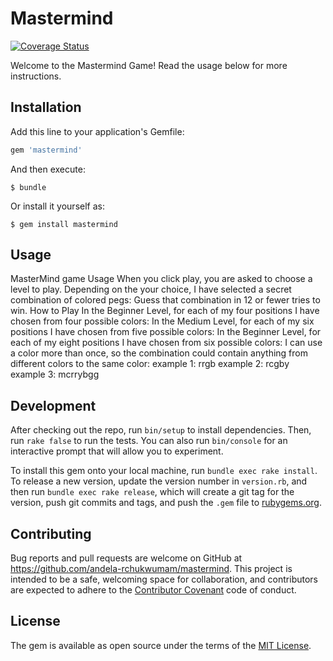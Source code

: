 # Mastermind
[![Coverage Status](https://coveralls.io/repos/andela-rchukwumam/mastermind/badge.svg?branch=master&service=github)](https://coveralls.io/github/andela-rchukwumam/mastermind?branch=master)

Welcome to the Mastermind Game!
Read the usage below for more instructions.

## Installation

Add this line to your application's Gemfile:

```ruby
gem 'mastermind'
```

And then execute:

    $ bundle

Or install it yourself as:

    $ gem install mastermind

## Usage

MasterMind game Usage
    When you click play, you are asked to choose a level to play.
    Depending on the your choice, I have selected a secret combination of colored pegs:
    Guess that combination in 12 or fewer tries to win.
How to Play
    In the Beginner Level, for each of my four positions I have chosen from four possible colors:
    In the Medium Level, for each of my six positions I have chosen from five possible colors:
    In the Beginner Level, for each of my eight positions I have chosen from six possible colors:
    I can use a color more than once, so the combination could contain anything from different colors to the same color: 
    example 1: rrgb
    example 2: rcgby
    example 3: mcrrybgg 

## Development

After checking out the repo, run `bin/setup` to install dependencies. Then, run `rake false` to run the tests. You can also run `bin/console` for an interactive prompt that will allow you to experiment.

To install this gem onto your local machine, run `bundle exec rake install`. To release a new version, update the version number in `version.rb`, and then run `bundle exec rake release`, which will create a git tag for the version, push git commits and tags, and push the `.gem` file to [rubygems.org](https://rubygems.org).

## Contributing

Bug reports and pull requests are welcome on GitHub at https://github.com/andela-rchukwumam/mastermind. This project is intended to be a safe, welcoming space for collaboration, and contributors are expected to adhere to the [Contributor Covenant](contributor-covenant.org) code of conduct.


## License

The gem is available as open source under the terms of the [MIT License](http://opensource.org/licenses/MIT).

